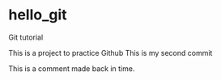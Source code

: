 # hello_git
Git tutorial

This is a project to practice Github
This is my second commit

This is a comment made back in time.
